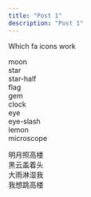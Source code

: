 ```yaml
---
title: "Post 1"
description: "Post 1"
---
```


Which fa icons work

moon  
star  
star-half  
flag  
gem  
clock  
eye  
eye-slash  
lemon  
microscope


明月照高楼  
黑云盖着头  
大雨淋湿我  
我想跳高楼  